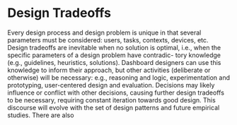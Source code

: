# Design Tradeoffs

Every design process and design problem is unique in that several
parameters must be considered: users, tasks, contexts, devices, etc.
Design tradeoffs are inevitable when no solution is optimal, i.e.,
when the specific parameters of a design problem have contradic-
tory knowledge (e.g., guidelines, heuristics, solutions). Dashboard
designers can use this knowledge to inform their approach, but other
activities (deliberate or otherwise) will be necessary: e.g., reasoning
and logic, experimentation and prototyping, user-centered design
and evaluation. Decisions may likely influence or conflict with other 
decisions, causing further design tradeoffs to be necessary, requiring
constant iteration towards good design. This discourse will evolve with the set of design patterns and future empirical studies.
There are also


<complete with specific guidance here...>
